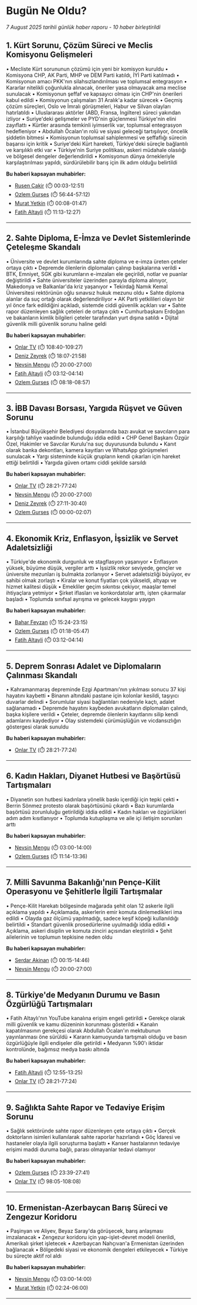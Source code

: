 # Bugün Ne Oldu?

*7 August 2025 tarihli günlük haber raporu - 10 haber birleştirildi*

## 1. Kürt Sorunu, Çözüm Süreci ve Meclis Komisyonu Gelişmeleri

• Mecliste Kürt sorununun çözümü için yeni bir komisyon kuruldu
• Komisyona CHP, AK Parti, MHP ve DEM Parti katıldı, İYİ Parti katılmadı
• Komisyonun amacı PKK'nın silahsızlandırılması ve toplumsal entegrasyon
• Kararlar nitelikli çoğunlukla alınacak, öneriler yasa olmayacak ama meclise sunulacak
• Komisyonun şeffaf ve kapsayıcı olması için CHP'nin önerileri kabul edildi
• Komisyonun çalışmaları 31 Aralık'a kadar sürecek
• Geçmiş çözüm süreçleri, Oslo ve İmralı görüşmeleri, Habur ve Silvan olayları hatırlatıldı
• Uluslararası aktörler (ABD, Fransa, İngiltere) süreci yakından izliyor
• Suriye'deki gelişmeler ve PYD'nin güçlenmesi Türkiye'nin elini zayıflattı
• Kürtler arasında temkinli iyimserlik var, toplumsal entegrasyon hedefleniyor
• Abdullah Öcalan'ın rolü ve siyasi geleceği tartışılıyor, öncelik şiddetin bitmesi
• Komisyonun toplumsal sahiplenmesi ve şeffaflığı sürecin başarısı için kritik
• Suriye'deki Kürt hareketi, Türkiye'deki süreçle bağlantılı ve karşılıklı etki var
• Türkiye'nin Suriye politikası, askeri müdahale olasılığı ve bölgesel dengeler değerlendirildi
• Komisyonun dünya örnekleriyle karşılaştırılması yapıldı, sürdürülebilir barış için ilk adım olduğu belirtildi

**Bu haberi kapsayan muhabirler:**

- [Rusen Cakir](https://www.youtube.com/watch?v=04DFdDYdxG0&t=3s) (⏱️ 00:03-12:51)
- [Ozlem Gurses](https://www.youtube.com/watch?v=5-X91CJpiz4&t=3404s) (⏱️ 56:44-57:12)
- [Murat Yetkin](https://www.youtube.com/watch?v=X0PAwl0qLus&t=8s) (⏱️ 00:08-01:47)
- [Fatih Altayli](https://www.youtube.com/watch?v=1w1rNnCYT20&t=673s) (⏱️ 11:13-12:27)

---

## 2. Sahte Diploma, E-İmza ve Devlet Sistemlerinde Çeteleşme Skandalı

• Üniversite ve devlet kurumlarında sahte diploma ve e-imza üreten çeteler ortaya çıktı
• Depremde ölenlerin diplomaları çalınıp başkalarına verildi
• BTK, Emniyet, SGK gibi kurumların e-imzaları ele geçirildi, notlar ve puanlar değiştirildi
• Sahte üniversiteler üzerinden parayla diploma alınıyor, Makedonya ve Balkanlar'da kriz yaşanıyor
• Tekirdağ Namık Kemal Üniversitesi rektörünün oğlu sınavsız hukuk mezunu oldu
• Sahte diploma alanlar da suç ortağı olarak değerlendiriliyor
• AK Parti yetkilileri olayın bir yıl önce fark edildiğini açıkladı, sistemde ciddi güvenlik açıkları var
• Sahte rapor düzenleyen sağlık çeteleri de ortaya çıktı
• Cumhurbaşkanı Erdoğan ve bakanların kimlik bilgileri çeteler tarafından yurt dışına satıldı
• Dijital güvenlik milli güvenlik sorunu haline geldi

**Bu haberi kapsayan muhabirler:**

- [Onlar TV](https://www.youtube.com/watch?v=1N6HI4hFmDA&t=6520s) (⏱️ 108:40-109:27)
- [Deniz Zeyrek](https://www.youtube.com/watch?v=f65e3RiCmMk&t=1087s) (⏱️ 18:07-21:58)
- [Nevsin Mengu](https://www.youtube.com/watch?v=YmzI9KggUSw&t=1200s) (⏱️ 20:00-27:00)
- [Fatih Altayli](https://www.youtube.com/watch?v=1w1rNnCYT20&t=192s) (⏱️ 03:12-04:14)
- [Ozlem Gurses](https://www.youtube.com/watch?v=_T6pyMl2fAQ&t=498s) (⏱️ 08:18-08:57)

---

## 3. İBB Davası Borsası, Yargıda Rüşvet ve Güven Sorunu

• İstanbul Büyükşehir Belediyesi dosyalarında bazı avukat ve savcıların para karşılığı tahliye vaadinde bulunduğu iddia edildi
• CHP Genel Başkanı Özgür Özel, Hakimler ve Savcılar Kurulu'na suç duyurusunda bulundu
• Kanıt olarak banka dekontları, kamera kayıtları ve WhatsApp görüşmeleri sunulacak
• Yargı sisteminde küçük grupların kendi çıkarları için hareket ettiği belirtildi
• Yargıda güven ortamı ciddi şekilde sarsıldı

**Bu haberi kapsayan muhabirler:**

- [Onlar TV](https://www.youtube.com/watch?v=1N6HI4hFmDA&t=1701s) (⏱️ 28:21-77:24)
- [Nevsin Mengu](https://www.youtube.com/watch?v=YmzI9KggUSw&t=1200s) (⏱️ 20:00-27:00)
- [Deniz Zeyrek](https://www.youtube.com/watch?v=f65e3RiCmMk&t=1631s) (⏱️ 27:11-30:40)
- [Ozlem Gurses](https://www.youtube.com/watch?v=_T6pyMl2fAQ) (⏱️ 00:00-02:07)

---

## 4. Ekonomik Kriz, Enflasyon, İşsizlik ve Servet Adaletsizliği

• Türkiye'de ekonomik durgunluk ve stagflasyon yaşanıyor
• Enflasyon yüksek, büyüme düşük, vergiler arttı
• İşsizlik rekor seviyede, gençler ve üniversite mezunları iş bulmakta zorlanıyor
• Servet adaletsizliği büyüyor, ev sahibi olmak zorlaştı
• Kiralar ve konut fiyatları çok yükseldi, altyapı ve hizmet kalitesi düşük
• Emekliler geçim sıkıntısı çekiyor, maaşlar temel ihtiyaçlara yetmiyor
• Şirket iflasları ve konkordatolar arttı, işten çıkarmalar başladı
• Toplumda sınıfsal ayrışma ve gelecek kaygısı yaygın

**Bu haberi kapsayan muhabirler:**

- [Bahar Feyzan](https://www.youtube.com/watch?v=el0lDbP0nyc&t=924s) (⏱️ 15:24-23:15)
- [Ozlem Gurses](https://www.youtube.com/watch?v=5-X91CJpiz4&t=78s) (⏱️ 01:18-05:47)
- [Fatih Altayli](https://www.youtube.com/watch?v=1w1rNnCYT20&t=192s) (⏱️ 03:12-04:14)

---

## 5. Deprem Sonrası Adalet ve Diplomaların Çalınması Skandalı

• Kahramanmaraş depreminde Ezgi Apartmanı'nın yıkılması sonucu 37 kişi hayatını kaybetti
• Binanın altındaki pastane için kolonlar kesildi, taşıyıcı duvarlar delindi
• Sorumlular siyasi bağlantıları nedeniyle kaçtı, adalet sağlanamadı
• Depremde hayatını kaybeden avukatların diplomaları çalındı, başka kişilere verildi
• Çeteler, depremde ölenlerin kayıtlarını silip kendi adamlarını kaydediyor
• Olay sistemdeki çürümüşlüğün ve vicdansızlığın göstergesi olarak sunuldu

**Bu haberi kapsayan muhabirler:**

- [Onlar TV](https://www.youtube.com/watch?v=1N6HI4hFmDA&t=1701s) (⏱️ 28:21-77:24)

---

## 6. Kadın Hakları, Diyanet Hutbesi ve Başörtüsü Tartışmaları

• Diyanetin son hutbesi kadınlara yönelik baskı içerdiği için tepki çekti
• Berrin Sönmez protesto olarak başörtüsünü çıkardı
• Bazı kurumlarda başörtüsü zorunluluğu getirildiği iddia edildi
• Kadın hakları ve özgürlükleri adım adım kısıtlanıyor
• Toplumda kutuplaşma ve aile içi iletişim sorunları arttı

**Bu haberi kapsayan muhabirler:**

- [Nevsin Mengu](https://www.youtube.com/watch?v=YmzI9KggUSw&t=180s) (⏱️ 03:00-14:00)
- [Ozlem Gurses](https://www.youtube.com/watch?v=5-X91CJpiz4&t=674s) (⏱️ 11:14-13:36)

---

## 7. Milli Savunma Bakanlığı'nın Pençe-Kilit Operasyonu ve Şehitlerle İlgili Tartışmalar

• Pençe-Kilit Harekatı bölgesinde mağarada şehit olan 12 askerle ilgili açıklama yapıldı
• Açıklamada, askerlerin emir komuta dinlemedikleri ima edildi
• Olayda gaz ölçümü yapılmadığı, sadece keşif köpeği kullanıldığı belirtildi
• Standart güvenlik prosedürlerine uyulmadığı iddia edildi
• Açıklama, askeri disiplin ve komuta zinciri açısından eleştirildi
• Şehit ailelerinin ve toplumun tepkisine neden oldu

**Bu haberi kapsayan muhabirler:**

- [Serdar Akinan](https://www.youtube.com/watch?v=IDwjYV1BaaA&t=15s) (⏱️ 00:15-14:46)
- [Nevsin Mengu](https://www.youtube.com/watch?v=YmzI9KggUSw&t=1200s) (⏱️ 20:00-27:00)

---

## 8. Türkiye'de Medyanın Durumu ve Basın Özgürlüğü Tartışmaları

• Fatih Altaylı'nın YouTube kanalına erişim engeli getirildi
• Gerekçe olarak milli güvenlik ve kamu düzeninin korunması gösterildi
• Kanalın kapatılmasının gerekçesi olarak Abdullah Öcalan'ın mektubunun yayınlanması öne sürüldü
• Kararın kamuoyunda tartışmalı olduğu ve basın özgürlüğüyle ilgili endişeler dile getirildi
• Medyanın %90'ı iktidar kontrolünde, bağımsız medya baskı altında

**Bu haberi kapsayan muhabirler:**

- [Fatih Altayli](https://www.youtube.com/watch?v=1w1rNnCYT20&t=775s) (⏱️ 12:55-13:25)
- [Onlar TV](https://www.youtube.com/watch?v=1N6HI4hFmDA&t=1701s) (⏱️ 28:21-77:24)

---

## 9. Sağlıkta Sahte Rapor ve Tedaviye Erişim Sorunu

• Sağlık sektöründe sahte rapor düzenleyen çete ortaya çıktı
• Gerçek doktorların isimleri kullanılarak sahte raporlar hazırlandı
• Göç İdaresi ve hastaneler olayla ilgili soruşturma başlattı
• Kanser hastalarının tedaviye erişimi maddi duruma bağlı, parası olmayanlar tedavi olamıyor

**Bu haberi kapsayan muhabirler:**

- [Ozlem Gurses](https://www.youtube.com/watch?v=5-X91CJpiz4&t=1419s) (⏱️ 23:39-27:41)
- [Onlar TV](https://www.youtube.com/watch?v=1N6HI4hFmDA&t=5885s) (⏱️ 98:05-108:08)

---

## 10. Ermenistan-Azerbaycan Barış Süreci ve Zengezur Koridoru

• Paşinyan ve Aliyev, Beyaz Saray'da görüşecek, barış anlaşması imzalanacak
• Zengezur koridoru için yap-işlet-devret modeli önerildi, Amerikalı şirket işletecek
• Azerbaycan Nahçıvan'a Ermenistan üzerinden bağlanacak
• Bölgedeki siyasi ve ekonomik dengeleri etkileyecek
• Türkiye bu süreçte aktif rol aldı

**Bu haberi kapsayan muhabirler:**

- [Nevsin Mengu](https://www.youtube.com/watch?v=YmzI9KggUSw&t=180s) (⏱️ 03:00-14:00)
- [Murat Yetkin](https://www.youtube.com/watch?v=X0PAwl0qLus&t=144s) (⏱️ 02:24-06:00)

---


